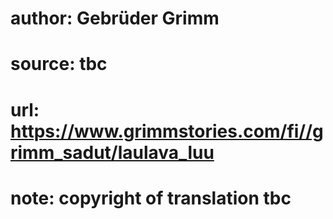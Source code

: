 # author: Gebrüder Grimm
# source: tbc
# url: https://www.grimmstories.com/fi//grimm_sadut/laulava_luu
# note: copyright of translation tbc


